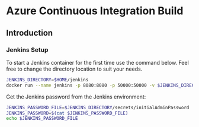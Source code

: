 # Azure Continuous Integration Build

## Introduction

### Jenkins Setup

To start a Jenkins container for the first time use the command below. Feel free to change the directory location to suit your needs.

```bash
JENKINS_DIRECTORY=$HOME/jenkins
docker run --name jenkins -p 8080:8080 -p 50000:50000 -v $JENKINS_DIRECTORY:/var/jenkins_home jenkins
```

Get the Jenkins password from the Jenkins environment:

```bash
JENKINS_PASSWORD_FILE=$JENKINS_DIRECTORY/secrets/initialAdminPassword
JENKINS_PASSWORD=$(cat $JENKINS_PASSWORD_FILE)
echo $JENKINS_PASSWORD_FILE
```
